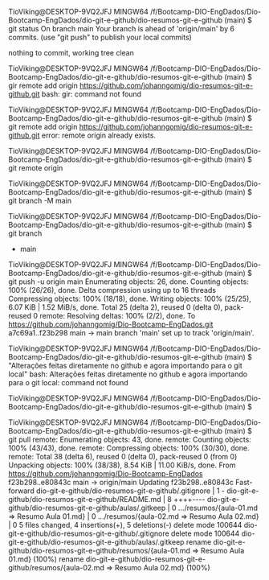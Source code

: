 TioViking@DESKTOP-9VQ2JFJ MINGW64 /f/Bootcamp-DIO-EngDados/Dio-Bootcamp-EngDados/dio-git-e-github/dio-resumos-git-e-github (main)
$ git status
On branch main
Your branch is ahead of 'origin/main' by 6 commits.
  (use "git push" to publish your local commits)

nothing to commit, working tree clean

TioViking@DESKTOP-9VQ2JFJ MINGW64 /f/Bootcamp-DIO-EngDados/Dio-Bootcamp-EngDados/dio-git-e-github/dio-resumos-git-e-github (main)
$ gir remote add origin https://github.com/johanngomig/dio-resumos-git-e-github.git
bash: gir: command not found

TioViking@DESKTOP-9VQ2JFJ MINGW64 /f/Bootcamp-DIO-EngDados/Dio-Bootcamp-EngDados/dio-git-e-github/dio-resumos-git-e-github (main)
$ git remote add origin https://github.com/johanngomig/dio-resumos-git-e-github.git
error: remote origin already exists.

TioViking@DESKTOP-9VQ2JFJ MINGW64 /f/Bootcamp-DIO-EngDados/Dio-Bootcamp-EngDados/dio-git-e-github/dio-resumos-git-e-github (main)
$ git remote
origin

TioViking@DESKTOP-9VQ2JFJ MINGW64 /f/Bootcamp-DIO-EngDados/Dio-Bootcamp-EngDados/dio-git-e-github/dio-resumos-git-e-github (main)
$ git branch -M main

TioViking@DESKTOP-9VQ2JFJ MINGW64 /f/Bootcamp-DIO-EngDados/Dio-Bootcamp-EngDados/dio-git-e-github/dio-resumos-git-e-github (main)
$ git branch
* main

TioViking@DESKTOP-9VQ2JFJ MINGW64 /f/Bootcamp-DIO-EngDados/Dio-Bootcamp-EngDados/dio-git-e-github/dio-resumos-git-e-github (main)
$ git push -u origin main
Enumerating objects: 26, done.
Counting objects: 100% (26/26), done.
Delta compression using up to 16 threads
Compressing objects: 100% (18/18), done.
Writing objects: 100% (25/25), 6.07 KiB | 1.52 MiB/s, done.
Total 25 (delta 2), reused 0 (delta 0), pack-reused 0
remote: Resolving deltas: 100% (2/2), done.
To https://github.com/johanngomig/Dio-Bootcamp-EngDados.git
   a7c69a1..f23b298  main -> main
branch 'main' set up to track 'origin/main'.

TioViking@DESKTOP-9VQ2JFJ MINGW64 /f/Bootcamp-DIO-EngDados/Dio-Bootcamp-EngDados/dio-git-e-github/dio-resumos-git-e-github (main)
$ "Alterações feitas diretamente no github e agora importando para o git local"
bash: Alterações feitas diretamente no github e agora importando para o git local: command not found

TioViking@DESKTOP-9VQ2JFJ MINGW64 /f/Bootcamp-DIO-EngDados/Dio-Bootcamp-EngDados/dio-git-e-github/dio-resumos-git-e-github (main)
$

TioViking@DESKTOP-9VQ2JFJ MINGW64 /f/Bootcamp-DIO-EngDados/Dio-Bootcamp-EngDados/dio-git-e-github/dio-resumos-git-e-github (main)
$ git pull
remote: Enumerating objects: 43, done.
remote: Counting objects: 100% (43/43), done.
remote: Compressing objects: 100% (30/30), done.
remote: Total 38 (delta 6), reused 0 (delta 0), pack-reused 0 (from 0)
Unpacking objects: 100% (38/38), 8.54 KiB | 11.00 KiB/s, done.
From https://github.com/johanngomig/Dio-Bootcamp-EngDados
   f23b298..e80843c  main       -> origin/main
Updating f23b298..e80843c
Fast-forward
 dio-git-e-github/dio-resumos-git-e-github/.gitignore              | 1 -
 dio-git-e-github/dio-resumos-git-e-github/README.md               | 8 ++++----
 dio-git-e-github/dio-resumos-git-e-github/aulas/.gitkeep          | 0
 .../resumos/{aula-01.md => Resumo Aula 01.md}                     | 0
 .../resumos/{aula-02.md => Resumo Aula 02.md}                     | 0
 5 files changed, 4 insertions(+), 5 deletions(-)
 delete mode 100644 dio-git-e-github/dio-resumos-git-e-github/.gitignore
 delete mode 100644 dio-git-e-github/dio-resumos-git-e-github/aulas/.gitkeep
 rename dio-git-e-github/dio-resumos-git-e-github/resumos/{aula-01.md => Resumo Aula 01.md} (100%)
 rename dio-git-e-github/dio-resumos-git-e-github/resumos/{aula-02.md => Resumo Aula 02.md} (100%)
